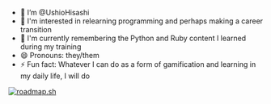- 👋 I’m @UshioHisashi
- 👀 I'm interested in relearning programming and perhaps making a career transition
- 🌱 I'm currently remembering the Python and Ruby content I learned during my training
- 😄 Pronouns: they/them
- ⚡ Fun fact: Whatever I can do as a form of gamification and learning in my daily life, I will do

[![roadmap.sh](https://roadmap.sh/card/tall/6734f504e86e9ff4d2974c7f?variant=dark&roadmaps=python)](https://roadmap.sh)

<!---
UshioHisashi/UshioHisashi is a ✨ special ✨ repository because its `README.md` (this file) appears on your GitHub profile.
You can click the Preview link to take a look at your changes.
--->
